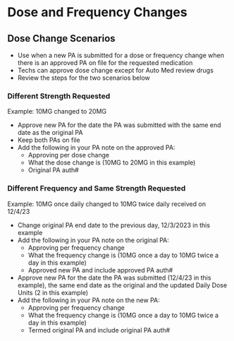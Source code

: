 # Dose and Frequency Changes

## Dose Change Scenarios 
- Use when a new PA is submitted for a dose or frequency change when there is an approved PA on file for the requested medication  
- Techs can approve dose change except for Auto Med review drugs
- Review the steps for the two scenarios below 

### Different Strength Requested
Example: 10MG changed to 20MG

- Approve new PA for the date the PA was submitted with the same end date as the original PA
- Keep both PAs on file​
- Add the following in your PA note on the approved PA: 
    - Approving per dose change
    - What the dose change is (10MG to 20MG in this example) 
    - Original PA auth# 

### Different Frequency and Same Strength Requested
Example: 10MG once daily changed to 10MG twice daily received on 12/4/23 

- Change original PA end date to the previous day, 12/3/2023 in this example​
- Add the following in your PA note on the original PA:
    - Approving per frequency change
    - What the frequency change is (10MG once a day to 10MG twice a day in this example)
    - Approved new PA and include approved PA auth#
- Approve new PA for the date the PA was submitted (12/4/23 in this example), the same end date as the original and the updated Daily Dose Units (2 in this example) ​
- Add the following in your PA note on the new PA:
    - Approving per frequency change
    - What the frequency change is (10MG once a day to 10MG twice a day in this example)
    - Termed original PA and include original PA auth# 



